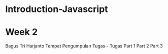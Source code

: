 # Introduction-Javascript
# Week 2
Bagus Tri Harjanto
Tempat Pengumpulan Tugas - Tugas
Part 1 
Part 2
Part 3
